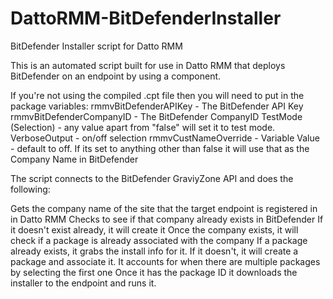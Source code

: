 # DattoRMM-BitDefenderInstaller
BitDefender Installer script for Datto RMM

This is an automated script built for use in Datto RMM that deploys BitDefender on an endpoint by using a component. 

If you're not using the compiled .cpt file then you will need to put in the package variables:
rmmvBitDefenderAPIKey - The BitDefender API Key
rmmvBitDefenderCompanyID - The BitDefender CompanyID
TestMode (Selection) - any value apart from "false" will set it to test mode.
VerboseOutput - on/off selection
rmmvCustNameOverride - Variable Value - default to off. If its set to anything other than false it will use that as the Company Name in BitDefender

The script connects to the BitDefender GraviyZone API and does the following:

Gets the company name of the site that the target endpoint is registered in in Datto RMM
Checks to see if that company already exists in BitDefender
If it doesn't exist already, it will create it
Once the company exists, it will check if a package is already associated with the company
If a package already exists, it grabs the install info for it. If it doesn't, it will create a package and associate it. It accounts for when there are multiple packages by selecting the first one
Once it has the package ID it downloads the installer to the endpoint and runs it. 
